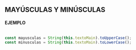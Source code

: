 ## MAYÚSCULAS Y MINÚSCULAS

#### EJEMPLO

```javascript

const mayusculas = String(this.textoMain).toUpperCase();
const minusculas = String(this.textoMain).toLowerCase();

```
